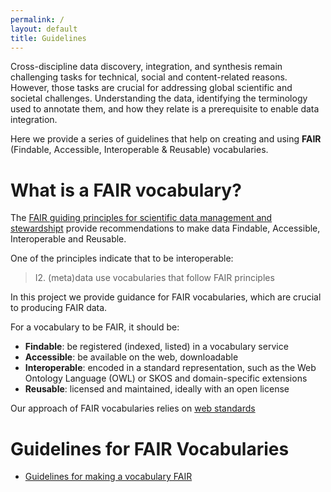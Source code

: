 ```yaml
---
permalink: /
layout: default
title: Guidelines
---
```


Cross-discipline data discovery, integration, and synthesis remain challenging tasks for technical, social and content-related reasons. However, those tasks are crucial for addressing global scientific and societal challenges. Understanding the data, identifying the terminology used to annotate them, and how they relate is a prerequisite to enable data integration. 

Here we provide a series of guidelines that help on creating and using **FAIR**   (Findable, Accessible, Interoperable & Reusable) vocabularies.

# What is a FAIR vocabulary?

The [FAIR guiding principles for scientific data management and stewardshipt](https://doi.org/10.1038/sdata.2016.18) provide recommendations to make data Findable, Accessible, Interoperable and Reusable.

One of the principles indicate that to be interoperable:

> I2. (meta)data use vocabularies that follow FAIR principles

In this project we provide guidance for FAIR vocabularies, which are crucial to producing FAIR data. 

For a vocabulary to be FAIR, it should be:
- **Findable**: be registered (indexed, listed) in a vocabulary service
- **Accessible**: be available on the web, downloadable
- **Interoperable**: encoded in a standard representation, such as the Web Ontology Language (OWL) or SKOS and domain-specific extensions
- **Reusable**: licensed and maintained, ideally with an open license 

Our approach of FAIR vocabularies relies on [web standards](_pages/webStandards.md)

# Guidelines for FAIR Vocabularies

- [Guidelines for making a vocabulary FAIR](_pages/makeVocabularyFAIR.md)

